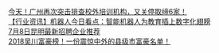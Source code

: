   
[今天！广州再次突击排查校外培训机构，又关停取缔6家！](http://www.dianyue.me/archives/822/bsul8qbw12m31cfi/)  
[【行业资讯】机器人今日看点：智能机器人为教育插上数字化翅膀](http://www.dianyue.me/archives/537/3cf9ijnz0mm3t3xp/)  
[7月8日昆明最新招聘企业推荐](http://www.dianyue.me/archives/063/2js8yyl78xsw8cxt/)  
[2018吴川富豪榜！一份震惊中外的县级市富豪名单！](http://www.dianyue.me/archives/281/voqd8e778ol38glx/)